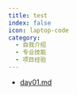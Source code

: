 ```yaml
---
title: test
index: false
icon: laptop-code
category:
  - 自我介绍
  - 专业技能
  - 项目经验
---
```


- [day01.md](../day01.md)